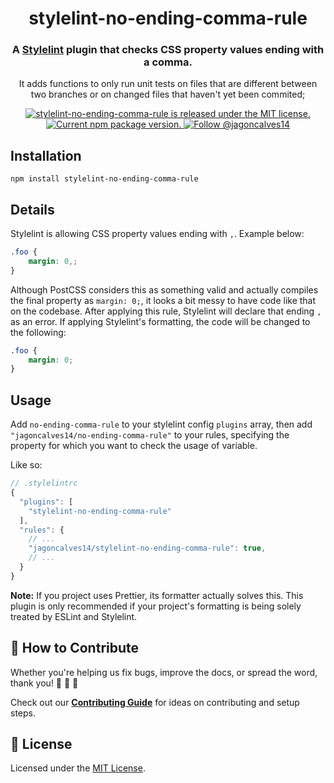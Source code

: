 <h1 align="center">
  stylelint-no-ending-comma-rule
</h1>

<h3 align="center">
  A <a href="https://github.com/stylelint/stylelint">Stylelint</a> plugin that checks CSS property values ending with a comma.
</h3>

<p align="center">
  It adds functions to only run unit tests on files that are different between two branches or on changed files that haven't yet been commited; 
</p>

<p align="center">
  <a href="https://github.com/jagoncalves14/stylelint-no-ending-comma-rule/blob/main/LICENSE">
    <img src="https://img.shields.io/badge/license-MIT-blue.svg" alt="stylelint-no-ending-comma-rule is released under the MIT license." />
  </a>
  <a href="https://www.npmjs.com/package/@jagoncalves14/stylelint-no-ending-comma-rule">
    <img src="https://img.shields.io/npm/v/@jagoncalves14/stylelint-no-ending-comma-rule.svg" alt="Current npm package version." />
  </a>
  <a href="https://twitter.com/intent/follow?screen_name=jagoncalves14">
    <img src="https://img.shields.io/twitter/follow/jagoncalves14.svg?label=Follow%20@jagoncalves14" alt="Follow @jagoncalves14" />
  </a>
</p>

## Installation

```
npm install stylelint-no-ending-comma-rule
```

## Details

Stylelint is allowing CSS property values ending with `,`. Example below:

```scss
.foo {
    margin: 0,;
}
```

Although PostCSS considers this as something valid and actually compiles the final property as `margin: 0;`, it looks a bit messy to have code like that on the codebase.
After applying this rule, Stylelint will declare that ending `,` as an error. If applying Stylelint's formatting, the code will be changed to the following:

```scss
.foo {
    margin: 0;
}
```

## Usage

Add `no-ending-comma-rule` to your stylelint config `plugins` array, then add `"jagoncalves14/no-ending-comma-rule"` to your rules,
specifying the property for which you want to check the usage of variable.

Like so:

```js
// .stylelintrc
{
  "plugins": [
    "stylelint-no-ending-comma-rule"
  ],
  "rules": {
    // ...
    "jagoncalves14/stylelint-no-ending-comma-rule": true,
    // ...
  }
}
```

**Note:** If you project uses Prettier, its formatter actually solves this. This plugin is only recommended if your project's formatting is being solely treated by ESLint and Stylelint.

## 🤝 How to Contribute

Whether you're helping us fix bugs, improve the docs, or spread the word, thank you! 💪 🧡 💙

Check out our [**Contributing Guide**](https://github.com/jagoncalves14/stylelint-no-ending-comma-rule/blob/main/CONTRIBUTING.md) for ideas on contributing and setup steps.

## 📝 License

Licensed under the [MIT License](./LICENSE).